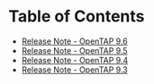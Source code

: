 Table of Contents
=================

- [Release Note - OpenTAP 9.6](ReleaseNote_OpenTAP9.6.md)
- [Release Note - OpenTAP 9.5](ReleaseNote_OpenTAP9.5.md)
- [Release Note - OpenTAP 9.4](ReleaseNote_OpenTAP9.4.md)
- [Release Note - OpenTAP 9.3](ReleaseNote_OpenTAP9.3.md)
 

